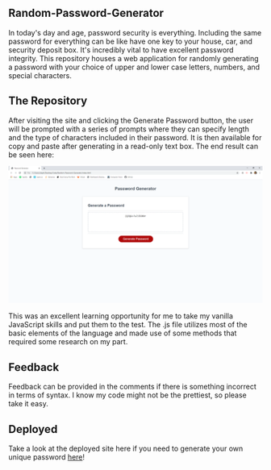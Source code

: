 ## Random-Password-Generator

In today's day and age, password security is everything. Including the same password for everything can be like have one key to your house, car, and security deposit box. It's incredibly vital to have excellent password integrity. This repository houses a web application for randomly generating a password with your choice of upper and lower case letters, numbers, and special characters.

## The Repository

After visiting the site and clicking the Generate Password button, the user will be prompted with a series of prompts where they can specify length and the type of characters included in their password. It is then available for copy and paste after generating in a read-only text box. The end result can be seen here:

![Password Generator](Pass-Gen.png?raw=true "Password Generator with completed password")

This was an excellent learning opportunity for me to take my vanilla JavaScript skills and put them to the test. The .js file utilizes most of the basic elements of the language and made use of some methods that required some research on my part.

## Feedback

Feedback can be provided in the comments if there is something incorrect in terms of syntax. I know my code might not be the prettiest, so please take it easy.

## Deployed

Take a look at the deployed site here if you need to generate your own unique password [here](https://mac-attac.github.io/Random-Password-Generator/)!
